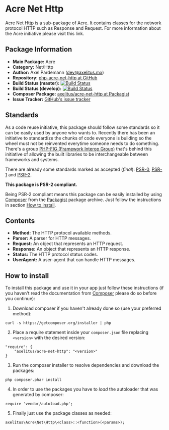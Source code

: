 # Acre Net Http

Acre Net Http is a sub-package of Acre. It contains classes for the network protocol HTTP such as Response and Request. For more information about the Acre initiative please visit this link.

## Package Information

* **Main Package:** Acre
* **Category:** Net\Http
* **Author:** Axel Pardemann (dev@axelitus.mx)
* **Repository**: [php-acre-net-http at GitHub](https://github.com/axelitus/php-acre-net-http "php-acre-net-http at GitHub")
* **Build Status (master):** [![Build Status](https://secure.travis-ci.org/axelitus/php-acre-net-http.png?branch=master)](http://travis-ci.org/axelitus/php-acre-net-http)
* **Build Status (develop):** [![Build Status](https://secure.travis-ci.org/axelitus/php-acre-net-http.png?branch=develop)](http://travis-ci.org/axelitus/php-acre-net-http)
* **Composer Package:** [axelitus/acre-net-http at Packagist](http://packagist.org/packages/axelitus/acre-net-http "axelitus/acre-net-http at Packagist")
* **Issue Tracker:** [GitHub's issue tracker](https://github.com/axelitus/php-acre-net-http/issues "GitHub's issue tracker")

## Standards

As a code reuse initiative, this package should follow some standards so it can be easily used by anyone who wants to. Recently there has been an initiative to standardize the chunks of code everyone is building so the wheel must not be reinvented everytime someone needs to do something. There's a group [PHP-FIG (Framework Interop Group)](http://www.php-fig.org) that's behind this initiative of allowing the built libraries to be interchangeable between frameworks and systems.

There are already some standards marked as accepted (_final_): [PSR-0](https://github.com/php-fig/fig-standards/blob/master/accepted/PSR-0.md), [PSR-1](https://github.com/php-fig/fig-standards/blob/master/accepted/PSR-1-basic-coding-standard.md) and [PSR-2](https://github.com/php-fig/fig-standards/blob/master/accepted/PSR-2-coding-style-guide.md).

**This package is PSR-2 compliant.**

Being PSR-2 compliant means this package can be easily installed by using [Composer](getcomposer.org) from the [Packagist](http://packagist.org) package archive. Just follow the instructions in section [How to install](#how-to-install).

## Contents

 - **Method:** The HTTP protocol available methods.
 - **Parser:** A parser for HTTP messages.
 - **Request:** An object that represents an HTTP request.
 - **Response:** An object that represents an HTTP response.
 - **Status:** The HTTP protocol status codes.
 - **UserAgent:** A user-agent that can handle HTTP messages.

## How to install

To install this package and use it in your app just follow these instructions (if you haven't read the documentation from [Composer](http://getcomposer.org) please do so before you continue):

1. Download composer if you haven't already done so (use your preferred method):

```
curl -s https://getcomposer.org/installer | php
```

2. Place a require statement inside your `composer.json` file replacing `<version>` with the desired version:

```
"require": {
    "axelitus/acre-net-http": "<version>"
}
```

3. Run the composer installer to resolve dependencies and download the packages:

```
php composer.phar install
```

4. In order to use the packages you have to _load_ the autoloader that was generated by composer:

```
require 'vendor/autoload.php';
```

5. Finally just use the package classes as needed:

```
axelitus\Acre\Net\Http\<class>::<function>(<params>);
```

